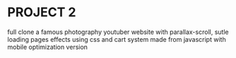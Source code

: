 # PROJECT 2

full clone a famous photography youtuber website with parallax-scroll, 
sutle loading pages effects using css and cart system made from javascript with mobile optimization version 
